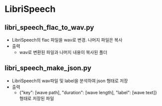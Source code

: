 # LibriSpeech

## libri_speech_flac_to_wav.py
- LibriSpeech의 flac 파일을 wav로 변경. 나머지 파일은 복사
- 출력
  - wav로 변환된 파일과 나머지 내용이 복사된 폴더

## libri_speech_make_json.py
- LibriSpeech의 wav파일 및 label을 분석하여 json 형태로 저장
- 출력
  - {"key": [wave path], "duration": [wave length], "label": [wave text]} 형태로 저장된 파일